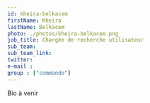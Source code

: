 ```yaml
---
id: kheira-belkacem
firstName: Kheira
lastName: Belkacem
photo: ./photos/kheira-belkacem.png
job_title: Chargée de recherche utilisateur
sub_team:
sub_team_link:
twitter:
e-mail :
group : ["commando"]
---
```


Bio à venir
